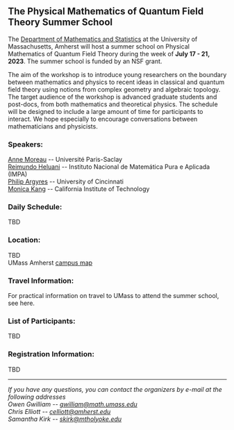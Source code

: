 ## The Physical Mathematics of Quantum Field Theory Summer School


The [Department of Mathematics and Statistics](https://www.math.umass.edu) at the University of Massachusetts, Amherst will host a summer school on Physical Mathematics of Quantum Field Theory during the week of **July 17 - 21, 2023**. The summer school is funded by an NSF grant.

The aim of the workshop is to introduce young researchers on the boundary between mathematics and physics to recent ideas in classical and quantum field theory using notions from complex geometry and algebraic topology. The target audience of the workshop is advanced graduate students and post-docs, from both mathematics and theoretical physics. The schedule will be designed to include a large amount of time for participants to interact. We hope especially to encourage conversations between mathematicians and physicists. 

### Speakers: <br /> 
[Anne Moreau](https://www.imo.universite-paris-saclay.fr/~anne.moreau/) -- Université Paris-Saclay <br /> 
[Reimundo Heluani](https://w3.impa.br/~heluani/) -- Instituto Nacional de Matemática Pura e Aplicada (IMPA) <br /> 
[Philip Argyres](https://homepages.uc.edu/~argyrepc/) -- University of Cincinnati <br /> 
[Monica Kang](https://www.its.caltech.edu/~monica/) -- California Institute of Technology  <br /> 

### Daily Schedule:<br /> 
TBD

### Location:<br /> 
TBD<br /> 
UMass Amherst [campus map](https://www.umass.edu/sites/default/files/2021-06/campus-map.pdf) 

### Travel Information:<br /> 
For practical information on travel to UMass to attend the summer school, see here.

### List of Participants: <br /> 
TBD

### Registration Information:<br /> 
TBD

---

*If you have any questions, you can contact the organizers by e-mail at the following addresses* <br /> 
*Owen Gwilliam -- [gwilliam@math.umass.edu](gwilliam@math.umass.edu)* <br /> 
*Chris Elliott -- [celliott@amherst.edu](celliott@amherst.edu)* <br /> 
*Samantha Kirk -- [skirk@mtholyoke.edu](skirk@mtholyoke.edu)* <br /> 
